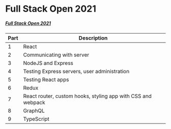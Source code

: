 # Full Stack Open 2021

##### [Full Stack Open 2021](https://fullstackopen.com/en/)

| Part | Description |
| ----------- | ----------- |
| 1 | React |
| 2 | Communicating with server |
| 3 | NodeJS and Express |
| 4 | Testing Express servers, user administration |
| 5 | Testing React apps |
| 6 | Redux |
| 7 | React router, custom hooks, styling app with CSS and webpack |
| 8 | GraphQL |
| 9 | TypeScript |